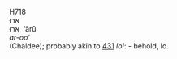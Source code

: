 <body>
  <p>H718<br>  ארוּ  <br> אֲרוּ  ‎  ‘ărû  <br><i>ar-oo‘ </i><br>(Chaldee); probably akin to <a href="h0431.htm">431</a>  <i>lo!</i>: - behold, lo.<br></p>
 </body>